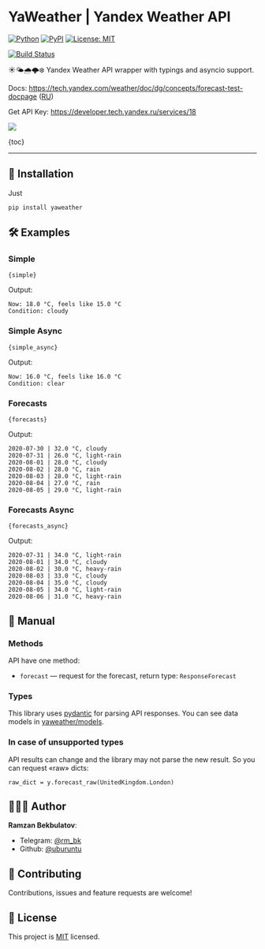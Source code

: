 # YaWeather | Yandex Weather API

[![Python](https://img.shields.io/badge/Python-3.6%20%7C%203.7%20%7C%203.8-blue.svg?longCache=true)]()
[![PyPI](https://img.shields.io/pypi/v/yaweather.svg)](https://pypi.python.org/pypi/yaweather)
[![License: MIT](https://img.shields.io/badge/License-MIT-green.svg)](https://github.com/uburuntu/yaweather/blob/master/LICENSE)

[![Build Status](https://travis-ci.org/uburuntu/yaweather.svg?branch=master)](https://travis-ci.org/uburuntu/yaweather)

☀️🌤🌧🌩❄️ Yandex Weather API wrapper with typings and asyncio support.

Docs: https://tech.yandex.com/weather/doc/dg/concepts/forecast-test-docpage ([RU](https://yandex.ru/dev/weather/doc/dg/concepts/forecast-test-docpage/))

Get API Key: https://developer.tech.yandex.ru/services/18

![](https://i.imgur.com/pMf2tpT.png)

{toc}

---

## 🎒 Installation
Just
```
pip install yaweather
```

## 🛠 Examples

### Simple

```python3
{simple}
```
Output:
```text
Now: 18.0 °C, feels like 15.0 °C
Condition: cloudy
```

### Simple Async

```python3
{simple_async}
```
Output:
```text
Now: 16.0 °C, feels like 16.0 °C
Condition: clear
```

### Forecasts

```python3
{forecasts}
```
Output:
```text
2020-07-30 | 32.0 °C, cloudy
2020-07-31 | 26.0 °C, light-rain
2020-08-01 | 28.0 °C, cloudy
2020-08-02 | 28.0 °C, rain
2020-08-03 | 28.0 °C, light-rain
2020-08-04 | 27.0 °C, rain
2020-08-05 | 29.0 °C, light-rain
```

### Forecasts Async

```python3
{forecasts_async}
```
Output:
```text
2020-07-31 | 34.0 °C, light-rain
2020-08-01 | 34.0 °C, cloudy
2020-08-02 | 30.0 °C, heavy-rain
2020-08-03 | 33.0 °C, cloudy
2020-08-04 | 35.0 °C, cloudy
2020-08-05 | 34.0 °C, light-rain
2020-08-06 | 31.0 °C, heavy-rain
```

## 📜 Manual

### Methods
API have one method:
* `forecast` — request for the forecast, return type: `ResponseForecast`

### Types
This library uses [pydantic](https://github.com/samuelcolvin/pydantic/) for parsing API responses.
You can see data models in [yaweather/models](yaweather/models).

### In case of unsupported types
API results can change and the library may not parse the new result. So you can request «raw» dicts: 
```python3
raw_dict = y.forecast_raw(UnitedKingdom.London)
```

## 👨🏻‍💻 Author

**Ramzan Bekbulatov**:
- Telegram: [@rm_bk](https://t.me/rm_bk)
- Github: [@uburuntu](https://github.com/uburuntu)

## 💬 Contributing

Contributions, issues and feature requests are welcome! 

## 📝 License

This project is [MIT](https://github.com/uburuntu/yaweather/blob/master/LICENSE) licensed.
